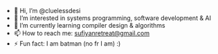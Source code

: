 - 👋 Hi, I’m @cluelessdesi
- 👀 I’m interested in systems programming, software development & AI
- 🌱 I’m currently learning compiler design & algorithms
- 📫 How to reach me: sufiyanretreat@gmail.com
- ⚡ Fun fact: I am batman (no fr I am) :)

<!---
cluelessdesi/cluelessdesi is a ✨ special ✨ repository because its `README.md` (this file) appears on your GitHub profile.
You can click the Preview link to take a look at your changes.
--->
